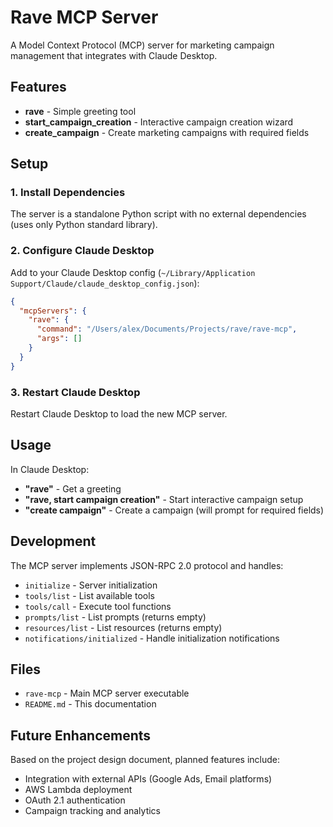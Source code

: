 # Rave MCP Server

A Model Context Protocol (MCP) server for marketing campaign management that integrates with Claude Desktop.

## Features

- **rave** - Simple greeting tool
- **start_campaign_creation** - Interactive campaign creation wizard
- **create_campaign** - Create marketing campaigns with required fields

## Setup

### 1. Install Dependencies
The server is a standalone Python script with no external dependencies (uses only Python standard library).

### 2. Configure Claude Desktop
Add to your Claude Desktop config (`~/Library/Application Support/Claude/claude_desktop_config.json`):

```json
{
  "mcpServers": {
    "rave": {
      "command": "/Users/alex/Documents/Projects/rave/rave-mcp",
      "args": []
    }
  }
}
```

### 3. Restart Claude Desktop
Restart Claude Desktop to load the new MCP server.

## Usage

In Claude Desktop:
- **"rave"** - Get a greeting
- **"rave, start campaign creation"** - Start interactive campaign setup
- **"create campaign"** - Create a campaign (will prompt for required fields)

## Development

The MCP server implements JSON-RPC 2.0 protocol and handles:
- `initialize` - Server initialization
- `tools/list` - List available tools
- `tools/call` - Execute tool functions
- `prompts/list` - List prompts (returns empty)
- `resources/list` - List resources (returns empty)
- `notifications/initialized` - Handle initialization notifications

## Files

- `rave-mcp` - Main MCP server executable
- `README.md` - This documentation

## Future Enhancements

Based on the project design document, planned features include:
- Integration with external APIs (Google Ads, Email platforms)
- AWS Lambda deployment
- OAuth 2.1 authentication
- Campaign tracking and analytics